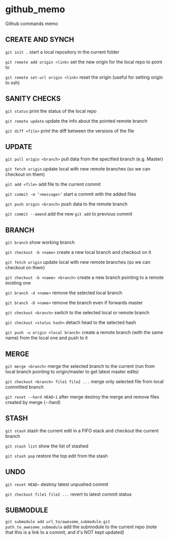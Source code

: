 # github_memo
Github commands memo

## CREATE AND SYNCH
``git init .``  start a local repository in the current folder

``git remote add origin <link>``  set the new origin for the local repo to point to

``git remote set-url origin <link>`` reset the origin (useful for setting origin to ssh)
## SANITY CHECKS
``git status``  print the status of the local repo

``git remote update``  update the info about the pointed remote branch

``git diff <file>``  print the diff between the versions of the file

## UPDATE
``git pull origin <branch>``  pull data from the specified branch (e.g. Master)

``git fetch origin`` update local with new remote branches (so we can checkout on them)

``git add <file>``  add file to the current commit

``git commit -m ‘<message>’`` start a commit with the added files

``git push origin <branch>``  push data to the remote branch

``git commit --amend`` add the new ``git add`` to previous commit
## BRANCH
``git branch``  show working branch

``git checkout -b <name>`` create a new local branch and checkout on it

``git fetch origin`` update local with new remote branches (so we can checkout on them)

``git checkout -b <name> <branch>`` create a new branch pointing to a remote existing one

``git branch -d <name>`` remove the selected local branch

``git branch -D <name>``  remove the branch even if forwards master

``git checkout <branch>``  switch to the selected local or remote branch

``git checkout <status hash>``  detach head to the selected hash

``git push -u origin <local branch>``  create a remote branch (with the same name) from the local one and push to it
## MERGE
``git merge <branch>``  merge the selected branch to the current (run from local branch pointing to origin/master to get latest master edits)

``git checkout <branch> file1 file2 ...`` merge only selected file from local committed branch

``git reset --hard HEAD~1`` after merge destroy the merge and remove files created by merge (--hard)
## STASH
``git stash`` stash the current edit in a FIFO stack and checkout the current branch

``git stash list`` show the list of stashed 

``git stash pop`` restore the top edit from the stash
## UNDO
``git reset HEAD~`` destroy latest unpushed commit

``git checkout file1 file2 ...`` revert to latest commit status
## SUBMODULE
``git submodule add url_to/awesome_submodule.git path_to_awesome_submodule`` add the submodule to the current repo (note that this is a link to a commit, and it's NOT kept updated)

